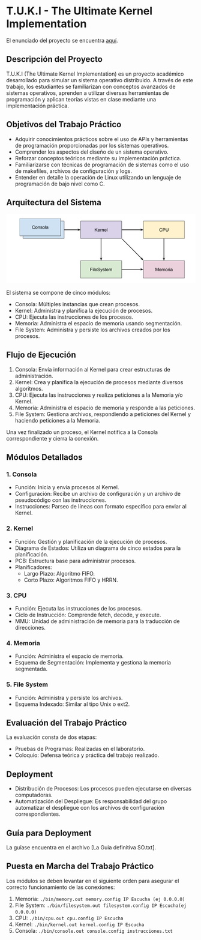 # T.U.K.I - The Ultimate Kernel Implementation

El enunciado del proyecto se encuentra [aquí](https://docs.google.com/document/d/1orfThJsPmMx5uPzbY3wClGhqX8jASMOCUMlWnYAr7cA/edit).

## Descripción del Proyecto

T.U.K.I (The Ultimate Kernel Implementation) es un proyecto académico desarrollado para simular un sistema operativo distribuido. A través de este trabajo, los estudiantes se familiarizan con conceptos avanzados de sistemas operativos, aprenden a utilizar diversas herramientas de programación y aplican teorías vistas en clase mediante una implementación práctica.

## Objetivos del Trabajo Práctico

- Adquirir conocimientos prácticos sobre el uso de APIs y herramientas de programación proporcionadas por los sistemas operativos.
- Comprender los aspectos del diseño de un sistema operativo.
- Reforzar conceptos teóricos mediante su implementación práctica.
- Familiarizarse con técnicas de programación de sistemas como el uso de makefiles, archivos de configuración y logs.
- Entender en detalle la operación de Linux utilizando un lenguaje de programación de bajo nivel como C.

## Arquitectura del Sistema

![Arquitectura del Sistema](arquitecturaSO.png)

El sistema se compone de cinco módulos:

- Consola: Múltiples instancias que crean procesos.
- Kernel: Administra y planifica la ejecución de procesos.
- CPU: Ejecuta las instrucciones de los procesos.
- Memoria: Administra el espacio de memoria usando segmentación.
- File System: Administra y persiste los archivos creados por los procesos.

## Flujo de Ejecución

1. Consola: Envía información al Kernel para crear estructuras de administración.
2. Kernel: Crea y planifica la ejecución de procesos mediante diversos algoritmos.
3. CPU: Ejecuta las instrucciones y realiza peticiones a la Memoria y/o Kernel.
4. Memoria: Administra el espacio de memoria y responde a las peticiones.
5. File System: Gestiona archivos, respondiendo a peticiones del Kernel y haciendo peticiones a la Memoria.

Una vez finalizado un proceso, el Kernel notifica a la Consola correspondiente y cierra la conexión.

## Módulos Detallados

### 1. Consola

- Función: Inicia y envía procesos al Kernel.
- Configuración: Recibe un archivo de configuración y un archivo de pseudocódigo con las instrucciones.
- Instrucciones: Parseo de líneas con formato específico para enviar al Kernel.

### 2. Kernel

- Función: Gestión y planificación de la ejecución de procesos.
- Diagrama de Estados: Utiliza un diagrama de cinco estados para la planificación.
- PCB: Estructura base para administrar procesos.
- Planificadores:
  - Largo Plazo: Algoritmo FIFO.
  - Corto Plazo: Algoritmos FIFO y HRRN.

### 3. CPU

- Función: Ejecuta las instrucciones de los procesos.
- Ciclo de Instrucción: Comprende fetch, decode, y execute.
- MMU: Unidad de administración de memoria para la traducción de direcciones.

### 4. Memoria

- Función: Administra el espacio de memoria.
- Esquema de Segmentación: Implementa y gestiona la memoria segmentada.

### 5. File System

- Función: Administra y persiste los archivos.
- Esquema Indexado: Similar al tipo Unix o ext2.

## Evaluación del Trabajo Práctico

La evaluación consta de dos etapas:

- Pruebas de Programas: Realizadas en el laboratorio.
- Coloquio: Defensa teórica y práctica del trabajo realizado.

## Deployment

- Distribución de Procesos: Los procesos pueden ejecutarse en diversas computadoras.
- Automatización del Despliegue: Es responsabilidad del grupo automatizar el despliegue con los archivos de configuración correspondientes.

## Guía para Deployment

La guíase encuentra en el archivo [La Guia definitiva SO.txt].

## Puesta en Marcha del Trabajo Práctico

Los módulos se deben levantar en el siguiente orden para asegurar el correcto funcionamiento de las conexiones:

1. Memoria: `./bin/memory.out memory.config IP Escucha (ej 0.0.0.0)`
2. File System: `./bin/filesystem.out filesystem.config IP Escucha(ej 0.0.0.0)`
3. CPU: `./bin/cpu.out cpu.config IP Escucha`
4. Kernel: `./bin/kernel.out kernel.config IP Escucha`
5. Consola: `./bin/console.out console.config instrucciones.txt`

